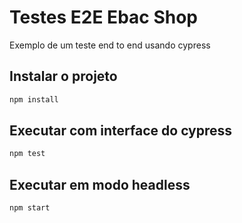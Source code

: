 # Testes E2E Ebac Shop

Exemplo de um teste end to end usando cypress

## Instalar o projeto

```bash
npm install
```

## Executar com interface do cypress

```bash
npm test
```

## Executar em modo headless

```bash
npm start
```
